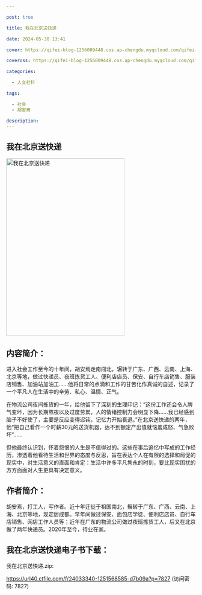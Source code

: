 ```yaml
---

post: true

title: 我在北京送快递

date: 2024-05-30 13:41

cover: https://qifei-blog-1256009448.cos.ap-chengdu.myqcloud.com/qifei-blog/s34522268.jpg

coveross: https://qifei-blog-1256009448.cos.ap-chengdu.myqcloud.com/qifei-blog/s34522268.jpg

categories:

  - 人文社科

tags:

  - 社会
  - 胡安焉

description:
---
```


## 我在北京送快递

<img alt="我在北京送快递" class="aligncenter loading" data-was-processed="true" decoding="async" fetchpriority="high" height="471" src="https://qifei-blog-1256009448.cos.ap-chengdu.myqcloud.com/qifei-blog/s34522268.jpg" style="cursor: zoom-in;" width="314"/>

## 内容简介：

进入社会工作至今的十年间，胡安焉走南闯北，辗转于广东、广西、云南、上海、北京等地，做过快递员、夜班拣货工人、便利店店员、保安、自行车店销售、服装店销售、加油站加油工……他将日常的点滴和工作的甘苦化作真诚的自述，记录了一个平凡人在生活中的辛劳、私心、温情、正气。

在物流公司夜间拣货的一年，给他留下了深刻的生理印记：“这份工作还会令人脾气变坏，因为长期熬夜以及过度劳累，人的情绪控制力会明显下降……我已经感到脑子不好使了，主要是反应变得迟钝，记忆力开始衰退。”在北京送快递的两年，他“把自己看作一个时薪30元的送货机器，达不到额定产出值就恼羞成怒、气急败坏”……

但他最终认识到，怀着怨恨的人生是不值得过的。这些在事后追忆中写成的工作经历，渗透着他看待生活和世界的态度与反思，旨在表达个人在有限的选择和局促的现实中，对生活意义的直面和肯定：生活中许多平凡隽永的时刻，要比现实困扰的方方面面对人生更具有决定意义。

## 作者简介：

胡安焉，打工人，写作者。近十年迁徙于祖国南北，辗转于广东、广西、云南、上海、北京等地，现定居成都。早年间做过保安、面包店学徒、便利店店员、自行车店销售、网店工作人员等；近年在广东的物流公司做过夜班拣货工人，后又在北京做了两年快递员。2020年至今，待业在家。

## 我在北京送快递电子书下载：

我在北京送快递.zip: 

https://url40.ctfile.com/f/24033340-1251568585-d7b09a?p=7827 (访问密码: 7827)
